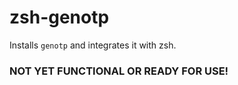 # zsh-genotp

Installs `genotp` and integrates it with zsh.

### NOT YET FUNCTIONAL OR READY FOR USE!
